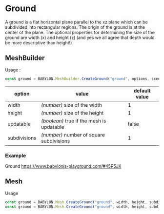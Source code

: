 # Ground
A ground is a flat horizontal plane parallel to the xz plane which can be subdivided into rectangular regions. The origin of the ground is at the center of the plane. The optional properties for determining the size of the ground are width (x) and height (z) (and yes we all agree that depth would be more descriptive than height!)

## MeshBuilder
Usage :
```javascript
const ground = BABYLON.MeshBuilder.CreateGround("ground", options, scene); //scene is optional and defaults to the current scene
```

option|value|default value
--------|-----|-------------
width|_(number)_ size of the width|1
height|_(number)_ size of the height|1
updatable|_(boolean)_ true if the mesh is updatable|false
subdivisions|_(number)_ number of square subdivisions|1

### Example
Ground https://www.babylonjs-playground.com/#45R5JK  


## Mesh
Usage
```javascript
const ground = BABYLON.Mesh.CreateGround("ground", width, height, subdivisions, scene);
const ground = BABYLON.Mesh.CreateGround("ground", width, height, subdivisions, scene, updatable); //one optional parameter after scene
```